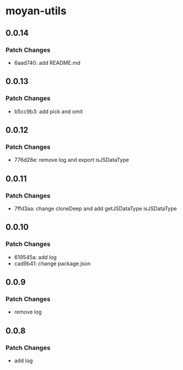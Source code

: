 # moyan-utils

## 0.0.14

### Patch Changes

- 6aad740: add README.md

## 0.0.13

### Patch Changes

- b5cc9b3: add pick and omit

## 0.0.12

### Patch Changes

- 776d28e: remove log and export isJSDataType

## 0.0.11

### Patch Changes

- 7ffd3aa: change cloneDeep and add getJSDataType isJSDataType

## 0.0.10

### Patch Changes

- 619545a: add log
- cad9b41: change package.json

## 0.0.9

### Patch Changes

- remove log

## 0.0.8

### Patch Changes

- add log
